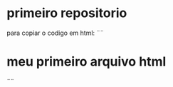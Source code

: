 # primeiro repositorio

para copiar o codigo em html:
¨¨
<htmll>
  <h1>meu primeiro arquivo html </h1>
  </html>
¨¨
